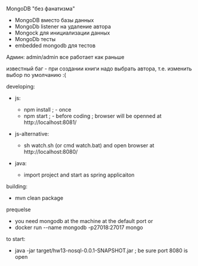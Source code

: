 MongoDB "без фанатизма"

* MongoDB вместо базы данных
* MongoDb listener на удаление автора
* Mongock для инициализации данных
* MongoDb тесты
* embedded mongodb для тестов

Админ: admin/admin
все работает как раньше

известный баг - при создании книги надо выбрать автора, т.е. изменить выбор по умолчанию :(

developing: 
  * js:  
	- npm install ; - once
	- npm start   ; - before coding
	; browser will be openned at http://localhost:8081/ 
	
  * js-alternative:  
    - sh watch.sh (or cmd watch.bat) and open browser at http://localhost:8080/
	 
  * java:  
    - import project and start as spring applicaiton

building:
  * mvn clean package
  
prequelse
  * you need mongodb at the machine at the default port or 
  * docker run --name mongodb -p27018:27017 mongo
  
to start:  
  * java -jar target/hw13-nosql-0.0.1-SNAPSHOT.jar ; be sure port 8080 is open
  	
